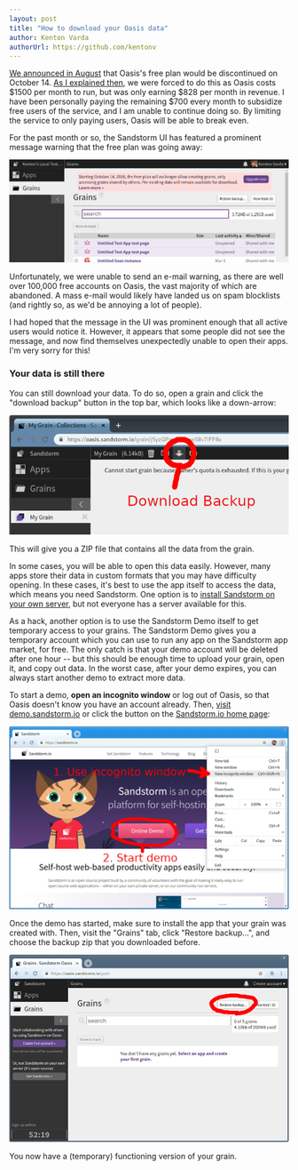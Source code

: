 ```yaml
---
layout: post
title: "How to download your Oasis data"
author: Kenton Varda
authorUrl: https://github.com/kentonv
---
```


[We announced in August](2018-08-27-discontinuing-free-plan) that Oasis's free plan would be discontinued on October 14. [As I explained then](2018-08-27-discontinuing-free-plan), we were forced to do this as Oasis costs $1500 per month to run, but was only earning $828 per month in revenue. I have been personally paying the remaining $700 every month to subsidize free users of the service, and I am unable to continue doing so. By limiting the service to only paying users, Oasis will be able to break even.

For the past month or so, the Sandstorm UI has featured a prominent message warning that the free plan was going away:

![screenshot](/news/images/free-plan-discontinue-warning.png)

Unfortunately, we were unable to send an e-mail warning, as there are well over 100,000 free accounts on Oasis, the vast majority of which are abandoned. A mass e-mail would likely have landed us on spam blocklists (and rightly so, as we'd be annoying a lot of people).

I had hoped that the message in the UI was prominent enough that all active users would notice it. However, it appears that some people did not see the message, and now find themselves unexpectedly unable to open their apps. I'm very sorry for this!

### Your data is still there

You can still download your data. To do so, open a grain and click the "download backup" button in the top bar, which looks like a down-arrow:

![screenshot of download backup button](/news/images/download-backup-screenshot.png)

This will give you a ZIP file that contains all the data from the grain.

In some cases, you will be able to open this data easily. However, many apps store their data in custom formats that you may have difficulty opening. In these cases, it's best to use the app itself to access the data, which means you need Sandstorm. One option is to [install Sandstorm on your own server](/install), but not everyone has a server available for this.

As a hack, another option is to use the Sandstorm Demo itself to get temporary access to your grains. The Sandstorm Demo gives you a temporary account which you can use to run any app on the Sandstorm app market, for free. The only catch is that your demo account will be deleted after one hour -- but this should be enough time to upload your grain, open it, and copy out data. In the worst case, after your demo expires, you can always start another demo to extract more data.

To start a demo, **open an incognito window** or log out of Oasis, so that Oasis doesn't know you have an account already. Then, [visit demo.sandstorm.io](https://demo.sandstorm.io) or click the button on the [Sandstorm.io home page](https://sandstorm.io):

![screenshot of demo button](/news/images/demo-button-screenshot.png)

Once the demo has started, make sure to install the app that your grain was created with. Then, visit the "Grains" tab, click "Restore backup...", and choose the backup zip that you downloaded before.

![screenshot of restore backup button](/news/images/restore-backup-screenshot.png)

You now have a (temporary) functioning version of your grain.
